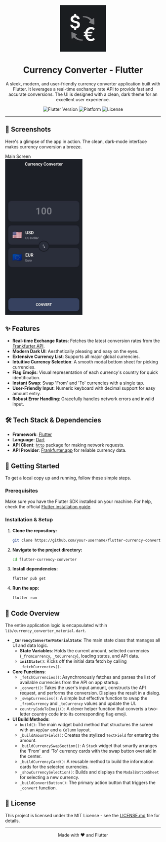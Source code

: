 <div align="center">

<!-- APP ICON SECTION -->
<img src="images/ic_launcher.png" alt="App Logo" width="150"/>

# Currency Converter - Flutter

A sleek, modern, and user-friendly currency converter application built with Flutter. It leverages a real-time exchange rate API to provide fast and accurate conversions. The UI is designed with a clean, dark theme for an excellent user experience.

<!-- BADGES -->
<p>
  <img src="https://img.shields.io/badge/Flutter-3.x-blue?style=for-the-badge&logo=flutter" alt="Flutter Version">
  <img src="https://img.shields.io/badge/Platform-iOS%20%7C%20Android-green?style=for-the-badge&logo=android" alt="Platform">
  <img src="https://img.shields.io/badge/License-MIT-purple?style=for-the-badge" alt="License">
</p>

</div>

---

## 📸 Screenshots

Here's a glimpse of the app in action. The clean, dark-mode interface makes currency conversion a breeze.

 Main Screen                
 <img src="images/screenshot.jpeg" width="250">


## ✨ Features

-   **Real-time Exchange Rates**: Fetches the latest conversion rates from the [Frankfurter API](https://www.frankfurter.app/docs/).
-   **Modern Dark UI**: Aesthetically pleasing and easy on the eyes.
-   **Extensive Currency List**: Supports all major global currencies.
-   **Intuitive Currency Selection**: A smooth modal bottom sheet for picking currencies.
-   **Flag Emojis**: Visual representation of each currency's country for quick identification.
-   **Instant Swap**: Swap 'From' and 'To' currencies with a single tap.
-   **User-Friendly Input**: Numeric keyboard with decimal support for easy amount entry.
-   **Robust Error Handling**: Gracefully handles network errors and invalid input.

## 🛠️ Tech Stack & Dependencies

-   **Framework**: [Flutter](https://flutter.dev/)
-   **Language**: [Dart](https://dart.dev/)
-   **API Client**: [`http`](https://pub.dev/packages/http) package for making network requests.
-   **API Provider**: [Frankfurter.app](https://www.frankfurter.app/) for reliable currency data.

## 🚀 Getting Started

To get a local copy up and running, follow these simple steps.

### Prerequisites

Make sure you have the Flutter SDK installed on your machine. For help, check the official [Flutter installation guide](https://docs.flutter.dev/get-started/install).

### Installation & Setup

1.  **Clone the repository:**
    ```sh
    git clone https://github.com/your-username/flutter-currency-converter.git
    ```
2.  **Navigate to the project directory:**
    ```sh
    cd flutter-currency-converter
    ```
3.  **Install dependencies:**
    ```sh
    flutter pub get
    ```
4.  **Run the app:**
    ```sh
    flutter run
    ```

## 📂 Code Overview

The entire application logic is encapsulated within `lib/currency_converter_material.dart`.

-   **`_CurrencyConverterMaterialState`**: The main state class that manages all UI and data logic.
    -   **State Variables**: Holds the current amount, selected currencies (`_fromCurrency`, `_toCurrency`), loading states, and API data.
    -   **`initState()`**: Kicks off the initial data fetch by calling `_fetchCurrencies()`.
-   **Core Functions**:
    -   `_fetchCurrencies()`: Asynchronously fetches and parses the list of available currencies from the API on app startup.
    -   `_convert()`: Takes the user's input amount, constructs the API request, and performs the conversion. Displays the result in a dialog.
    -   `_swapCurrencies()`: A simple but effective function to swap the `_fromCurrency` and `_toCurrency` values and update the UI.
    -   `countryCodeToEmoji()`: A clever helper function that converts a two-letter country code into its corresponding flag emoji.
-   **UI Build Methods**:
    -   `build()`: The main widget build method that structures the screen with an `AppBar` and a `Column` layout.
    -   `_buildAmountField()`: Creates the stylized `TextField` for entering the amount.
    -   `_buildCurrencySwapSection()`: A `Stack` widget that smartly arranges the 'From' and 'To' currency cards with the swap button overlaid in the center.
    -   `_buildCurrencyCard()`: A reusable method to build the information cards for the selected currencies.
    -   `_showCurrencySelection()`: Builds and displays the `ModalBottomSheet` for selecting a new currency.
    -   `_buildConvertButton()`: The primary action button that triggers the `_convert` function.

## 📄 License

This project is licensed under the MIT License - see the [LICENSE.md](LICENSE.md) file for details.

---
<div align="center">
Made with ❤️ and Flutter
</div>